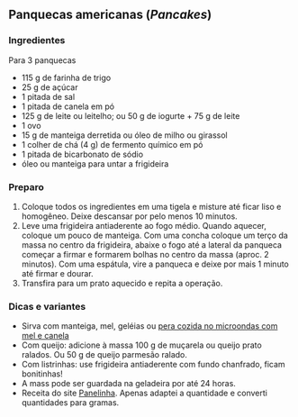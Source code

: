 ## Panquecas americanas (*Pancakes*)

### Ingredientes

Para 3 panquecas

* 115 g de farinha de trigo
* 25 g de açúcar
* 1 pitada de sal
* 1 pitada de canela em pó
* 125 g de leite ou leitelho; ou 50 g de iogurte + 75 g de leite
* 1 ovo
* 15 g de manteiga derretida ou óleo de milho ou girassol
* 1 colher de chá (4 g) de fermento químico em pó
* 1 pitada de bicarbonato de sódio
* óleo ou manteiga para untar a frigideira

### Preparo

1. Coloque todos os ingredientes em uma tigela e misture até ficar
   liso e homogêneo. Deixe descansar por pelo menos 10 minutos.
2. Leve uma frigideira antiaderente ao fogo médio. Quando aquecer,
   coloque um pouco de manteiga.  Com uma concha coloque um terço da
   massa no centro da frigideira, abaixe o fogo até a lateral da
   panqueca começar a firmar e formarem bolhas no centro da massa
   (aproc. 2 minutos). Com uma espátula, vire a panqueca e deixe por
   mais 1 minuto até firmar e dourar.
3. Transfira para um prato aquecido e repita a operação.
 
### Dicas e variantes

* Sirva com manteiga, mel, geléias ou [pera cozida no microondas com mel e canela](https://www.panelinha.com.br/receita/pera-cozida-mel-canela)
* Com queijo: adicione à massa 100 g de muçarela ou queijo prato
  ralados. Ou 50 g de queijo parmesão ralado.
* Com listrinhas: use frigideira antiaderente com fundo chanfrado,
  ficam bonitinhas!
* A mass pode ser guardada na geladeira por até 24 horas.
* Receita do site
  [Panelinha](https://www.panelinha.com.br/receita/panquecas-americanas-pancakes). Apenas
  adaptei a quantidade e converti quantidades para gramas.


